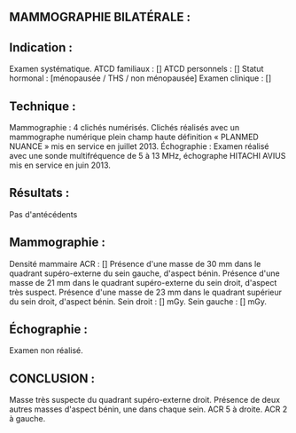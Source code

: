 ## MAMMOGRAPHIE BILATÉRALE :

## Indication :
Examen systématique.
ATCD familiaux : []
ATCD personnels : []
Statut hormonal : [ménopausée / THS / non ménopausée]
Examen clinique : []

## Technique :
Mammographie : 4 clichés numérisés. Clichés réalisés avec un mammographe numérique plein champ haute définition « PLANMED NUANCE » mis en service en juillet 2013.
Échographie : Examen réalisé avec une sonde multifréquence de 5 à 13 MHz, échographe HITACHI AVIUS mis en service en juin 2013.

## Résultats :
Pas d'antécédents

## Mammographie :
Densité mammaire ACR : []
Présence d'une masse de 30 mm dans le quadrant supéro-externe du sein gauche, d'aspect bénin.
Présence d'une masse de 21 mm dans le quadrant supéro-externe du sein droit, d'aspect très suspect.
Présence d'une masse de 23 mm dans le quadrant supérieur du sein droit, d'aspect bénin.
Sein droit : [] mGy. Sein gauche : [] mGy.

## Échographie :
Examen non réalisé.

## CONCLUSION :
Masse très suspecte du quadrant supéro-externe droit. Présence de deux autres masses d'aspect bénin, une dans chaque sein.
ACR 5 à droite.
ACR 2 à gauche.